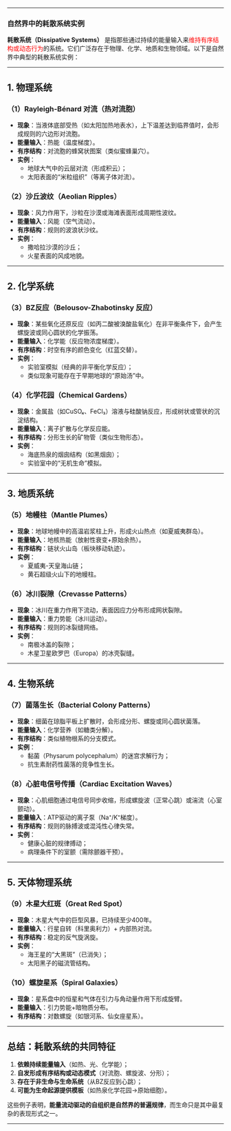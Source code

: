 
---

### **自然界中的耗散系统实例**  

**耗散系统（Dissipative Systems）** 是指那些通过持续的能量输入来<span style="color:rgb(255, 0, 0)">维持有序结构或动态行为</span>的系统。它们广泛存在于物理、化学、地质和生物领域。以下是自然界中典型的耗散系统实例：  

---

## **1. 物理系统**  
### **（1）Rayleigh-Bénard 对流（热对流胞）**  
- **现象**：当液体底部受热（如太阳加热地表水），上下温差达到临界值时，会形成规则的六边形对流胞。  
- **能量输入**：热能（温度梯度）。  
- **有序结构**：对流胞的蜂窝状图案（类似蜜蜂巢穴）。  
- **实例**：  
  - 地球大气中的云层对流（形成积云）；  
  - 太阳表面的“米粒组织”（等离子体对流）。  

### **（2）沙丘波纹（Aeolian Ripples）**  
- **现象**：风力作用下，沙粒在沙漠或海滩表面形成周期性波纹。  
- **能量输入**：风能（空气流动）。  
- **有序结构**：规则的波浪状沙纹。  
- **实例**：  
  - 撒哈拉沙漠的沙丘；  
  - 火星表面的风成地貌。  

---

## **2. 化学系统**  
### **（3）BZ反应（Belousov-Zhabotinsky 反应）**  
- **现象**：某些氧化还原反应（如丙二酸被溴酸盐氧化）在非平衡条件下，会产生螺旋波或同心圆状的化学振荡。  
- **能量输入**：化学能（反应物浓度梯度）。  
- **有序结构**：时空有序的颜色变化（红蓝交替）。  
- **实例**：  
  - 实验室模拟（经典的非平衡化学反应）；  
  - 类似现象可能存在于早期地球的“原始汤”中。  

### **（4）化学花园（Chemical Gardens）**  
- **现象**：金属盐（如CuSO₄、FeCl₃）溶液与硅酸钠反应，形成树状或管状的沉淀结构。  
- **能量输入**：离子扩散与化学反应能。  
- **有序结构**：分形生长的矿物管（类似生物形态）。  
- **实例**：  
  - 海底热泉的烟囱结构（如黑烟囱）；  
  - 实验室中的“无机生命”模拟。  

---

## **3. 地质系统**  
### **（5）地幔柱（Mantle Plumes）**  
- **现象**：地球地幔中的高温岩浆柱上升，形成火山热点（如夏威夷群岛）。  
- **能量输入**：地核热能（放射性衰变+原始余热）。  
- **有序结构**：链状火山岛（板块移动轨迹）。  
- **实例**：  
  - 夏威夷-天皇海山链；  
  - 黄石超级火山下的地幔柱。  

### **（6）冰川裂隙（Crevasse Patterns）**  
- **现象**：冰川在重力作用下流动，表面因应力分布形成网状裂隙。  
- **能量输入**：重力势能（冰川运动）。  
- **有序结构**：规则的冰裂缝网络。  
- **实例**：  
  - 南极冰盖的裂隙；  
  - 木星卫星欧罗巴（Europa）的冰壳裂缝。  

---

## **4. 生物系统**  
### **（7）菌落生长（Bacterial Colony Patterns）**  
- **现象**：细菌在琼脂平板上扩散时，会形成分形、螺旋或同心圆状菌落。  
- **能量输入**：化学营养（如糖类分解）。  
- **有序结构**：类似植物根系的分支模式。  
- **实例**：  
  - 黏菌（Physarum polycephalum）的迷宫求解行为；  
  - 抗生素耐药性菌落的竞争性生长。  

### **（8）心脏电信号传播（Cardiac Excitation Waves）**  
- **现象**：心肌细胞通过电信号同步收缩，形成螺旋波（正常心跳）或湍流（心室颤动）。  
- **能量输入**：ATP驱动的离子泵（Na⁺/K⁺梯度）。  
- **有序结构**：规则的脉搏波或混沌性心律失常。  
- **实例**：  
  - 健康心脏的规律搏动；  
  - 病理条件下的室颤（需除颤器干预）。  

---

## **5. 天体物理系统**  
### **（9）木星大红斑（Great Red Spot）**  
- **现象**：木星大气中的巨型风暴，已持续至少400年。  
- **能量输入**：行星自转（科里奥利力）+ 内部热对流。  
- **有序结构**：稳定的反气旋涡旋。  
- **实例**：  
  - 海王星的“大黑斑”（已消失）；  
  - 太阳黑子的磁流管结构。  

### **（10）螺旋星系（Spiral Galaxies）**  
- **现象**：星系盘中的恒星和气体在引力与角动量作用下形成旋臂。  
- **能量输入**：引力势能+暗物质分布。  
- **有序结构**：对数螺旋（如银河系、仙女座星系）。  

---

## **总结：耗散系统的共同特征**  
1. **依赖持续能量输入**（如热、光、化学能）；  
2. **自发形成有序结构或动态模式**（对流胞、螺旋波、分形）；  
3. **存在于非生命与生命系统**（从BZ反应到心跳）；  
4. **可能为生命起源提供模板**（如热泉化学花园→原始细胞）。  

这些例子表明，**能量流动驱动的自组织是自然界的普遍规律**，而生命只是其中最复杂的表现形式之一。

---


